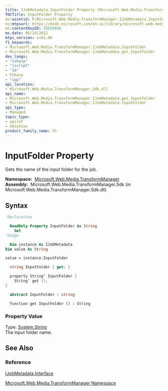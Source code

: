 ```yaml
---
title: IJobMetadata.InputFolder Property (Microsoft.Web.Media.TransformManager)
TOCTitle: InputFolder Property
ms:assetid: P:Microsoft.Web.Media.TransformManager.IJobMetadata.InputFolder
ms:mtpsurl: https://msdn.microsoft.com/en-us/library/microsoft.web.media.transformmanager.ijobmetadata.inputfolder(v=VS.90)
ms:contentKeyID: 35520916
ms.date: 06/14/2012
mtps_version: v=VS.90
f1_keywords:
- Microsoft.Web.Media.TransformManager.IJobMetadata.InputFolder
- Microsoft.Web.Media.TransformManager.IJobMetadata.get_InputFolder
dev_langs:
- "csharp"
- "jscript"
- "vb"
- FSharp
- "cpp"
api_location:
- Microsoft.Web.Media.TransformManager.Sdk.dll
api_name:
- Microsoft.Web.Media.TransformManager.IJobMetadata.get_InputFolder
- Microsoft.Web.Media.TransformManager.IJobMetadata.InputFolder
api_type:
- Managed
topic_type:
- apiref
- kbSyntax
product_family_name: VS
---
```


# InputFolder Property

Gets the name of the input folder for the job.

**Namespace:**  [Microsoft.Web.Media.TransformManager](microsoft-web-media-transformmanager-namespace.md)  
**Assembly:**  Microsoft.Web.Media.TransformManager.Sdk (in Microsoft.Web.Media.TransformManager.Sdk.dll)

## Syntax

```vb
'Declaration

  ReadOnly Property InputFolder As String
    Get
'Usage

  Dim instance As IJobMetadata
Dim value As String

value = instance.InputFolder
```

```csharp
  string InputFolder { get; }
```

```cpp
  property String^ InputFolder {
    String^ get ();
}
```

``` fsharp
  abstract InputFolder : string
```

```jscript
  function get InputFolder () : String
```

### Property Value

Type: [System.String](https://msdn.microsoft.com/library/s1wwdcbf)  
The input folder name.  

## See Also

### Reference

[IJobMetadata Interface](ijobmetadata-interface-microsoft-web-media-transformmanager.md)

[Microsoft.Web.Media.TransformManager Namespace](microsoft-web-media-transformmanager-namespace.md)


